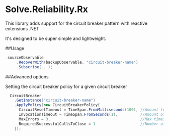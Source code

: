 # Solve.Reliability.Rx

This library adds support for the circuit breaker pattern with reactive extensions .NET

It's designed to be super simple and lightweight.

##Usage

```csharp
 sourceObservable
     .RecoverWith(backupObservable, "circuit-breaker-name")
     .Subscribe(...);
```

##Advanced options

Setting the circuit breaker policy for a given circuit breaker

```csharp
  CircuitBreaker
    .GetInstance("circuit-breaker-name")
    .ApplyPolicy(new CircuitBreakerPolicy{
      CircuitResetTimeout = TimeSpan.FromMilliseconds(100), //Amount to time before shifting from Open to HalfOpen
      InvocationTimeout = TimeSpan.FromSeconds(1),          //Amount of time before an observable timesout
      MaxErrors = 3,                                        //Max times an observable can fail before the breaker is tripped
      RequiredSuccessfulCallsToClose = 1                    //Number of sucessful runs beofre shifting from HalfOpen to Closed
    });
```
